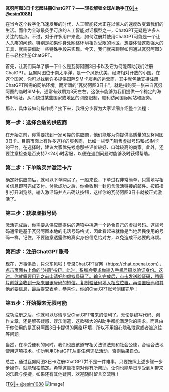 **瓦努阿图3日卡怎麽註冊ChatGPT？——轻松解锁全球AI助手[[TG💪+ @esim1088](https://t.me/s/esim1088)]**

在当今这个数字化飞速发展的时代，人工智能技术正在以惊人的速度改变着我们的生活。而作为全球最炙手可热的人工智能对话模型之一，ChatGPT无疑是许多人关注的焦点。不过，对于许多用户来说，如何注册并使用ChatGPT可能是一个让人头疼的问题。特别是如果你身处网络环境相对受限的地区，想要体验这款强大的工具，就需要借助一些特殊手段来实现。今天，我们就来聊聊如何通过瓦努阿图3日卡轻松注册ChatGPT。

首先，让我们简单了解一下什么是瓦努阿图3日卡以及它为何能帮助我们注册ChatGPT。瓦努阿图位于南太平洋，是一个风景优美、经济相对开放的小国。在这个国家，你可以找到许多提供国际SIM卡服务的运营商，其中就包括支持注册ChatGPT所需的网络环境。而所谓的“瓦努阿图3日卡”，就是指购买一张来自瓦努阿图的临时SIM卡，通常有效期为3天左右。这张卡能够为我们提供一个稳定的海外IP地址，从而绕过某些国家或地区的网络限制，顺利访问国际网站和服务。

那么，具体该如何操作呢？接下来，我将分步骤为大家详细介绍整个流程：

### 第一步：选择合适的供应商
在开始之前，你需要找到一家可靠的供应商，他们能够为你提供高质量的瓦努阿图3日卡。目前市面上有许多这样的服务商，比如一些专门销售虚拟号码和eSIM卡的平台。在选择时，建议大家优先考虑那些评价较好、口碑较高的商家。此外，还要注意检查是否支持7×24小时客服，以便在遇到问题时能够及时获得帮助。

### 第二步：下单购买并激活卡片
确定好供应商后，就可以下单购买了。一般来说，下单过程非常简单，只需填写相关信息即可完成支付。付款成功之后，你会收到一封包含激活链接的邮件。按照指引打开浏览器，输入激活码并点击确认按钮，这样你的瓦努阿图3日卡就被正式激活了。

### 第三步：获取虚拟号码
激活完成后，你需要从供应商提供的选项中挑选一个适合自己的虚拟号码。这些号码通常是基于瓦努阿图本地的电话号码格式，因此看起来就像是当地居民使用的号码一样。记住，不要随意透露你的真实身份信息给对方，以免造成不必要的麻烦。

### 第四步：注册ChatGPT账号
现在，万事俱备，只欠东风啦！登录ChatGPT官网（https://chat.openai.com），点击页面右上角的“注册”按钮。此时，系统会要求你输入手机号码以验证身份。这时，你就需要用到之前申请好的虚拟号码了。输入完成后，点击发送验证码，稍等片刻就会收到一条来自该号码的短信。复制验证码填入相应位置，再设置密码和其他必要信息，最后提交表单，恭喜你，你的ChatGPT账号创建完毕！

### 第五步：开始探索无限可能
成功注册之后，你就可以尽情享受ChatGPT带来的便利了。无论是编写代码、创作文章，还是解答疑惑、娱乐消遣，这款强大的AI助手都能满足你的需求。而且由于你使用的是瓦努阿图3日卡提供的网络环境，所以不用担心隐私泄露或者被追踪等问题。

当然，在享受便利的同时，我们也应该遵守相关法律法规和社会公德，合理合法地使用这项技术。切勿利用ChatGPT从事任何违法活动，否则后果自负。

总之，通过瓦努阿图3日卡注册ChatGPT并不是一件难事，只要按照上述步骤一步步操作，就能轻松搞定。希望这篇指南对你有所帮助，让你也能早日享受到AI带来的乐趣与便捷。如果还有其他疑问，欢迎随时留言交流哦！

[[TG💪+ @esim1088](https://t.me/s/esim1088) ![Image](https://i.postimg.cc/4NQfJmqS/Snipaste-2025-05-13-00-14-12.png)]